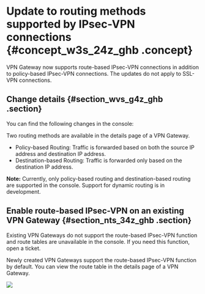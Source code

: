 # Update to routing methods supported by IPsec-VPN connections {#concept_w3s_24z_ghb .concept}

VPN Gateway now supports route-based IPsec-VPN connections in addition to policy-based IPsec-VPN connections. The updates do not apply to SSL-VPN connections.

## Change details {#section_wvs_g4z_ghb .section}

You can find the following changes in the console:

Two routing methods are available in the details page of a VPN Gateway.

-   Policy-based Routing: Traffic is forwarded based on both the source IP address and destination IP address.
-   Destination-based Routing: Traffic is forwarded only based on the destination IP address.

**Note:** Currently, only policy-based routing and destination-based routing are supported in the console. Support for dynamic routing is in development.

## Enable route-based IPsec-VPN on an existing VPN Gateway {#section_nts_34z_ghb .section}

Existing VPN Gateways do not support the route-based IPsec-VPN function and route tables are unavailable in the console. If you need this function, open a ticket.

Newly created VPN Gateways support the route-based IPsec-VPN function by default. You can view the route table in the details page of a VPN Gateway.

![](http://static-aliyun-doc.oss-cn-hangzhou.aliyuncs.com/assets/img/150978/156108592342114_en-US.png)

